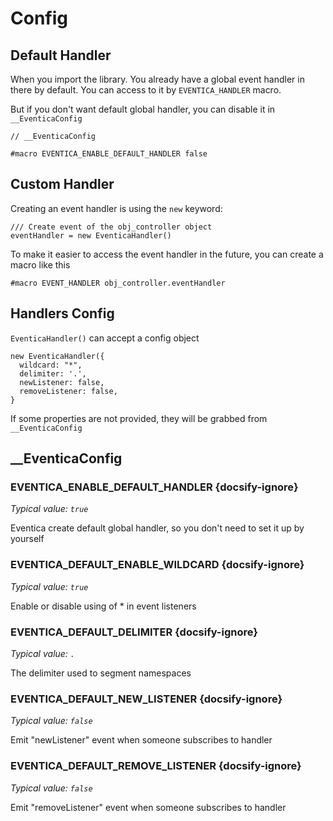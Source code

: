 # Config

## Default Handler

When you import the library. You already have a global event handler in there by default.
You can access to it by `EVENTICA_HANDLER` macro.

But if you don't want default global handler, you can disable it in `__EventicaConfig`
```gml
// __EventicaConfig

#macro EVENTICA_ENABLE_DEFAULT_HANDLER false
```

## Custom Handler

Creating an event handler is using the `new` keyword:
```gml
/// Create event of the obj_controller object
eventHandler = new EventicaHandler()
```

To make it easier to access the event handler in the future, you can create a macro like this
```gml
#macro EVENT_HANDLER obj_controller.eventHandler
```

## Handlers Config

`EventicaHandler()` can accept a config object

```gml
new EventicaHandler({
  wildcard: "*",
  delimiter: '.', 
  newListener: false, 
  removeListener: false, 
}
```

If some properties are not provided, they will be grabbed from `__EventicaConfig`

## __EventicaConfig

### EVENTICA_ENABLE_DEFAULT_HANDLER {docsify-ignore}

*Typical value: `true`*

Eventica create default global handler, so you don't need to set it up by yourself

### EVENTICA_DEFAULT_ENABLE_WILDCARD {docsify-ignore}

*Typical value: `true`*

Enable or disable using of * in event listeners

### EVENTICA_DEFAULT_DELIMITER {docsify-ignore}

*Typical value: `.`*

The delimiter used to segment namespaces

### EVENTICA_DEFAULT_NEW_LISTENER {docsify-ignore}

*Typical value: `false`*

Emit "newListener" event when someone subscribes to handler

### EVENTICA_DEFAULT_REMOVE_LISTENER {docsify-ignore}

*Typical value: `false`*

Emit "removeListener" event when someone subscribes to handler